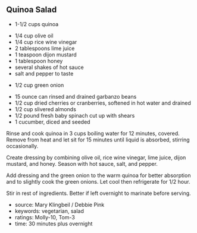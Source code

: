 Quinoa Salad
------------

- 1-1/2 cups quinoa
<!-- -->
- 1/4 cup olive oil
- 1/4 cup rice wine vinegar
- 2 tablespoons lime juice
- 1 teaspoon dijon mustard
- 1 tablespoon honey
- several shakes of hot sauce
- salt and pepper to taste
<!-- -->
- 1/2 cup green onion
<!-- -->
- 15 ounce can rinsed and drained garbanzo beans
- 1/2 cup dried cherries or cranberries, softened in hot water and drained
- 1/2 cup slivered almonds
- 1/2 pound fresh baby spinach cut up with shears
- 1 cucumber, diced and seeded

Rinse and cook quinoa in 3 cups boiling water for 12 minutes,
covered. Remove from heat and let sit for 15 minutes until liquid is
absorbed, stirring occasionally.

Create dressing by combining olive oil, rice wine vinegar, lime juice,
dijon mustard, and honey. Season with hot sauce, salt, and pepper.

Add dressing and the green onion to the warm quinoa for better
absorption and to slightly cook the green onions.  Let cool then
refrigerate for 1/2 hour.

Stir in rest of ingredients.  Better if left overnight to marinate
before serving.

- source: Mary Klingbeil / Debbie Pink
- keywords: vegetarian, salad
- ratings: Molly-10, Tom-3
- time: 30 minutes plus overnight
